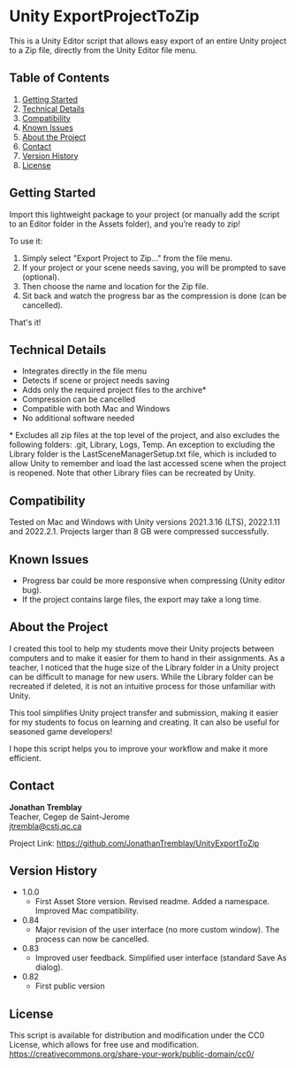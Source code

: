 # Unity ExportProjectToZip

This is a Unity Editor script that allows easy export of an entire Unity project to a Zip file, directly from the Unity Editor file menu.

## Table of Contents

1. [Getting Started](#getting-started)
2. [Technical Details](#technical-details)
3. [Compatibility](#compatibility)
4. [Known Issues](#known-issues)
5. [About the Project](#about-the-project)
6. [Contact](#contact)
7. [Version History](#version-history)
7. [License](#license)

## Getting Started

Import this lightweight package to your project (or manually add the script to an Editor folder in the Assets folder), and you’re ready to zip!

To use it:
1. Simply select "Export Project to Zip..." from the file menu. 
2. If your project or your scene needs saving, you will be prompted to save (optional).
3. Then choose the name and location for the Zip file. 
4. Sit back and watch the progress bar as the compression is done (can be cancelled).

That's it!

## Technical Details

* Integrates directly in the file menu
* Detects if scene or project needs saving
* Adds only the required project files to the archive\*
* Compression can be cancelled
* Compatible with both Mac and Windows
* No additional software needed

\* Excludes all zip files at the top level of the project, and also excludes the following folders: .git, Library, Logs, Temp. An exception to excluding the Library folder is the LastSceneManagerSetup.txt file, which is included to allow Unity to remember and load the last accessed scene when the project is reopened. Note that other Library files can be recreated by Unity.

## Compatibility

Tested on Mac and Windows with Unity versions 2021.3.16 (LTS), 2022.1.11 and 2022.2.1.
Projects larger than 8 GB were compressed successfully.

## Known Issues

* Progress bar could be more responsive when compressing (Unity editor bug).
* If the project contains large files, the export may take a long time.

## About the Project

I created this tool to help my students move their Unity projects between computers and to make it easier for them to hand in their assignments. As a teacher, I noticed that the huge size of the Library folder in a Unity project can be difficult to manage for new users. While the Library folder can be recreated if deleted, it is not an intuitive process for those unfamiliar with Unity. 

This tool simplifies Unity project transfer and submission, making it easier for my students to focus on learning and creating. It can also be useful for seasoned game developers!

I hope this script helps you to improve your workflow and make it more efficient.

## Contact

**Jonathan Tremblay**  
Teacher, Cegep de Saint-Jerome  
jtrembla@cstj.qc.ca

Project Link: https://github.com/JonathanTremblay/UnityExportToZip

## Version History

* 1.0.0
    * First Asset Store version. Revised readme. Added a namespace. Improved Mac compatibility.
* 0.84
    * Major revision of the user interface (no more custom window). The process can now be cancelled.
* 0.83
    * Improved user feedback. Simplified user interface (standard Save As dialog).
* 0.82
    * First public version

## License

This script is available for distribution and modification under the CC0 License, which allows for free use and modification. https://creativecommons.org/share-your-work/public-domain/cc0/